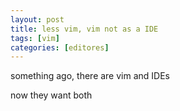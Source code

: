```yaml
---
layout: post
title: less vim, vim not as a IDE
tags: [vim]
categories: [editores]
---
```


something ago, there are vim and IDEs

now they want both
